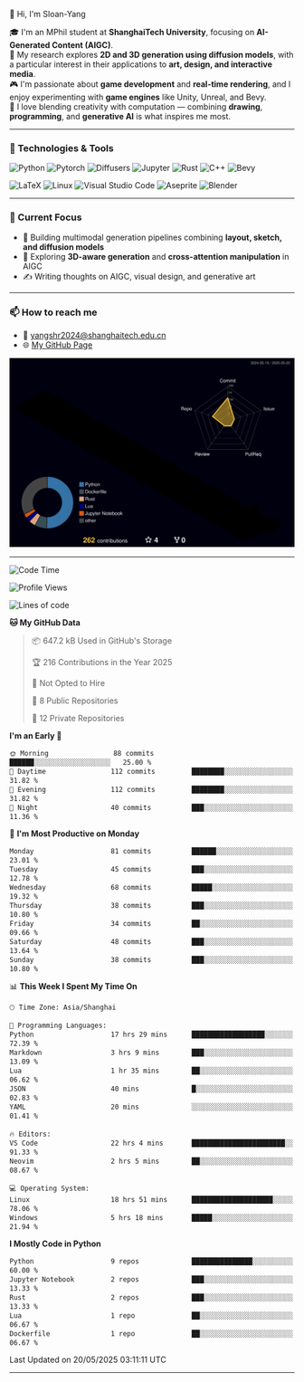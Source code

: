 👋 Hi, I'm Sloan-Yang

🎓 I'm an MPhil student at **ShanghaiTech University**, focusing on **AI-Generated Content (AIGC)**.  
🧠 My research explores **2D and 3D generation using diffusion models**, with a particular interest in their applications to **art, design, and interactive media**.  
🎮 I'm passionate about **game development** and **real-time rendering**, and I enjoy experimenting with **game engines** like Unity, Unreal, and Bevy.  
🎨 I love blending creativity with computation — combining **drawing**, **programming**, and **generative AI** is what inspires me most.

---

### 🧰 Technologies & Tools

![Python](https://img.shields.io/badge/python-%233776AB.svg?style=for-the-badge&logo=python&logoColor=white)
![Pytorch](https://img.shields.io/badge/pytorch-%23EE4C2C.svg?style=for-the-badge&logo=pytorch&logoColor=white)
![Diffusers](https://img.shields.io/badge/diffusers-HuggingFace-yellow?style=for-the-badge&logo=huggingface&logoColor=black)
![Jupyter](https://img.shields.io/badge/Jupyter-%23F37626.svg?style=for-the-badge&logo=Jupyter&logoColor=white)
![Rust](https://img.shields.io/badge/Rust-%23000000.svg?style=for-the-badge&logo=rust&logoColor=white)
![C++](https://img.shields.io/badge/C++-%2300599C.svg?style=for-the-badge&logo=c%2B%2B&logoColor=white)
![Bevy](https://img.shields.io/badge/Bevy-000000.svg?style=for-the-badge&logo=bevy&logoColor=white)

![LaTeX](https://img.shields.io/badge/LaTeX-47A141?style=for-the-badge&logo=latex&logoColor=white)
![Linux](https://img.shields.io/badge/Linux-FCC624?style=for-the-badge&logo=linux&logoColor=black)
![Visual Studio Code](https://img.shields.io/badge/VSCode-0078d7.svg?style=for-the-badge&logo=visual-studio-code&logoColor=white)
![Aseprite](https://img.shields.io/badge/Aseprite-FFFFFF?style=for-the-badge&logo=Aseprite&logoColor=%237D929E)
![Blender](https://img.shields.io/badge/Blender-F5792A?style=for-the-badge&logo=blender&logoColor=white)

---

### 🔭 Current Focus

- 🎨 Building multimodal generation pipelines combining **layout, sketch, and diffusion models**
- 🧪 Exploring **3D-aware generation** and **cross-attention manipulation** in AIGC
- ✍️ Writing thoughts on AIGC, visual design, and generative art

---

### 📫 How to reach me

- 📧 <a href="mailto:yangshr2024@shanghaitech.edu.cn">yangshr2024@shanghaitech.edu.cn</a>
- 🌐 [My GitHub Page](https://sloan-yang.github.io)  



![3D Profile](https://raw.githubusercontent.com/Sloan-Yang/Sloan-Yang/main/profile-3d-contrib/profile-night-rainbow.svg)

---


<!--START_SECTION:waka-->
![Code Time](http://img.shields.io/badge/Code%20Time-88%20hrs%2044%20mins-blue)

![Profile Views](http://img.shields.io/badge/Profile%20Views-199-blue)

![Lines of code](https://img.shields.io/badge/From%20Hello%20World%20I%27ve%20Written-1.9%20million%20lines%20of%20code-blue)

**🐱 My GitHub Data** 

> 📦 647.2 kB Used in GitHub's Storage 
 > 
> 🏆 216 Contributions in the Year 2025
 > 
> 🚫 Not Opted to Hire
 > 
> 📜 8 Public Repositories 
 > 
> 🔑 12 Private Repositories 
 > 
**I'm an Early 🐤** 

```text
🌞 Morning                88 commits          ██████░░░░░░░░░░░░░░░░░░░   25.00 % 
🌆 Daytime                112 commits         ████████░░░░░░░░░░░░░░░░░   31.82 % 
🌃 Evening                112 commits         ████████░░░░░░░░░░░░░░░░░   31.82 % 
🌙 Night                  40 commits          ███░░░░░░░░░░░░░░░░░░░░░░   11.36 % 
```
📅 **I'm Most Productive on Monday** 

```text
Monday                   81 commits          ██████░░░░░░░░░░░░░░░░░░░   23.01 % 
Tuesday                  45 commits          ███░░░░░░░░░░░░░░░░░░░░░░   12.78 % 
Wednesday                68 commits          █████░░░░░░░░░░░░░░░░░░░░   19.32 % 
Thursday                 38 commits          ███░░░░░░░░░░░░░░░░░░░░░░   10.80 % 
Friday                   34 commits          ██░░░░░░░░░░░░░░░░░░░░░░░   09.66 % 
Saturday                 48 commits          ███░░░░░░░░░░░░░░░░░░░░░░   13.64 % 
Sunday                   38 commits          ███░░░░░░░░░░░░░░░░░░░░░░   10.80 % 
```


📊 **This Week I Spent My Time On** 

```text
🕑︎ Time Zone: Asia/Shanghai

💬 Programming Languages: 
Python                   17 hrs 29 mins      ██████████████████░░░░░░░   72.39 % 
Markdown                 3 hrs 9 mins        ███░░░░░░░░░░░░░░░░░░░░░░   13.09 % 
Lua                      1 hr 35 mins        ██░░░░░░░░░░░░░░░░░░░░░░░   06.62 % 
JSON                     40 mins             █░░░░░░░░░░░░░░░░░░░░░░░░   02.83 % 
YAML                     20 mins             ░░░░░░░░░░░░░░░░░░░░░░░░░   01.41 % 

🔥 Editors: 
VS Code                  22 hrs 4 mins       ███████████████████████░░   91.33 % 
Neovim                   2 hrs 5 mins        ██░░░░░░░░░░░░░░░░░░░░░░░   08.67 % 

💻 Operating System: 
Linux                    18 hrs 51 mins      ████████████████████░░░░░   78.06 % 
Windows                  5 hrs 18 mins       █████░░░░░░░░░░░░░░░░░░░░   21.94 % 
```

**I Mostly Code in Python** 

```text
Python                   9 repos             ███████████████░░░░░░░░░░   60.00 % 
Jupyter Notebook         2 repos             ███░░░░░░░░░░░░░░░░░░░░░░   13.33 % 
Rust                     2 repos             ███░░░░░░░░░░░░░░░░░░░░░░   13.33 % 
Lua                      1 repo              ██░░░░░░░░░░░░░░░░░░░░░░░   06.67 % 
Dockerfile               1 repo              ██░░░░░░░░░░░░░░░░░░░░░░░   06.67 % 
```




 Last Updated on 20/05/2025 03:11:11 UTC
<!--END_SECTION:waka-->

---





